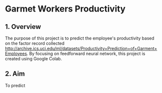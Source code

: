 # Garmet Workers Productivity
## 1. Overview
The purpose of this project is to predict the employee's productivity based on the factor record collected http://archive.ics.uci.edu/ml/datasets/Productivity+Prediction+of+Garment+Employees. By focusing on feedforward neural network, this project is created using Google Colab.
## 2. Aim
To predict 

